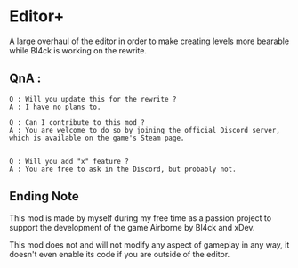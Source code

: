 # **Editor+**
A large overhaul of the editor in order to make creating levels more bearable while Bl4ck is working on the rewrite.

## QnA :
```
Q : Will you update this for the rewrite ?
A : I have no plans to.

Q : Can I contribute to this mod ?
A : You are welcome to do so by joining the official Discord server, which is available on the game's Steam page.


Q : Will you add "x" feature ?
A : You are free to ask in the Discord, but probably not.
```

## Ending Note
This mod is made by myself during my free time as a passion project to support the development of the game Airborne by Bl4ck and xDev.

This mod does not and will not modify any aspect of gameplay in any way, it doesn't even enable its code if you are outside of the editor.
